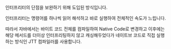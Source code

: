 인터프리터의 단점을 보완하기 위해 도입된 방식입니다.

인터프리터는 명령어를 하나씩 읽어 해석하고 바로 실행하여 전체적인 속도가 느립니다.

따라서 자바에서는 바이트 코드 전체를 컴파일하여 Native Code로 변경하고 이후에는 해당 메서드를 더이상 인터프리팅하지 않고 캐싱해두었다가 네이트브 코드로 직접 실행하는 방식인 JTT 컴파일러를 사용합니다.